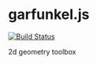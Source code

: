 # garfunkel.js

[![Build Status](https://secure.travis-ci.org/ztiromoritz/garfunkel.png?branch=master)](http://travis-ci.org/ztiromoritz/garfunkel)

2d geometry toolbox
